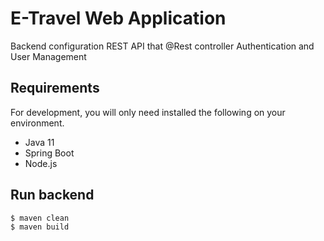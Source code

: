 # E-Travel Web Application 
Backend configuration REST API that
@Rest controller 
Authentication and User Management


## Requirements

For development, you will only need installed the following on your environment.
* Java 11
* Spring Boot
* Node.js
 

## Run backend
```
$ maven clean
$ maven build
```

